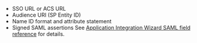 * SSO URL or ACS URL
* Audience URI (SP Entity ID)
* Name ID format and attribute statement
* Signed SAML assertions
See [Application Integration Wizard SAML field reference](https://help.okta.com/oie/en-us/content/topics/apps/aiw-saml-reference.htm) for details.